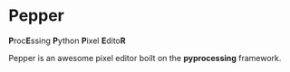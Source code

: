 # Pepper
**P**roc**E**ssing **P**ython **P**ixel **E**dito**R**                                                            

Pepper is an awesome pixel editor boilt on the **pyprocessing** framework.
